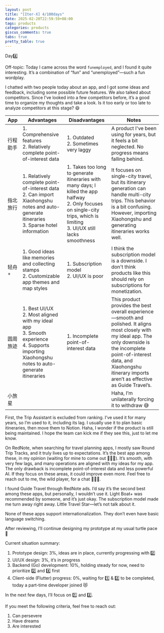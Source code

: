 ```yaml
---
layout: post
title: "[Iter-X] 4/100days"
date: 2025-02-20T22:59:59+08:00
tags: products
categories: products
giscus_comments: true
tabs: true
pretty_table: true
---
```


Day4️⃣

Off-topic: Today I came across the word `funemployed`, and I found it quite interesting. It’s a combination of “fun” and “unemployed”—such a fun wordplay.

I chatted with two people today about an app, and I got some ideas and feedback, including some possible future features. We also talked about competitors. Since I’ve looked into a few competitors before, it’s a good time to organize my thoughts and take a look. Is it too early or too late to analyze competitors at this stage? 😄

| App      | Advantages                                                                                                                                         | Disadvantages                                                                                                                                                                    | Notes                                                                                                                                                                                                                                                 |
| -------- | -------------------------------------------------------------------------------------------------------------------------------------------------- | -------------------------------------------------------------------------------------------------------------------------------------------------------------------------------- | ----------------------------------------------------------------------------------------------------------------------------------------------------------------------------------------------------------------------------------------------------- |
| 行程助手 | 1. Comprehensive features<br>2. Relatively complete point-of-interest data                                                                         | 1. Outdated<br>2. Sometimes very laggy                                                                                                                                           | A product I've been using for years, but it feels a bit neglected. No progress means falling behind.                                                                                                                                                  |
| 指北旅行 | 1. Relatively complete point-of-interest data<br>2. Can import Xiaohongshu notes and auto-generate itineraries<br>3. Sparse hotel information      | 1. Takes too long to generate itineraries with many days; I killed the app halfway<br>2. Only focuses on single-city trips, which is limiting<br>3. UI/UX still lacks smoothness | It focuses on single-city travel, but its itinerary generation can handle multi-city trips. This behavior is a bit confusing. However, importing Xiaohongshu and generating itineraries works well.                                                   |
| 轻舟+    | 1. Good ideas like memories and collecting stamps<br>2. Customizable app themes and map styles                                                     | 1. Subscription model<br>2. UI/UX is poor                                                                                                                                        | I think the subscription model is a downside. I don't think products like this should rely on subscriptions for monetization.                                                                                                                         |
| 圆周旅迹 | 1. Best UI/UX<br>2. Most aligned with my ideal app<br>3. Smooth experience<br>4. Supports importing Xiaohongshu notes to auto-generate itineraries | 1. Incomplete point-of-interest data                                                                                                                                             | This product provides the best overall experience—smooth and polished. It aligns most closely with my ideal app. The only downside is the incomplete point-of-interest data, and Xiaohongshu itinerary imports aren’t as effective as Guide Travel’s. |
| 小旅星   |                                                                                                                                                    |                                                                                                                                                                                  | Haha, I’m unilaterally forcing it to withdraw 😅                                                                                                                                                                                                      |

First, the Trip Assistant is excluded from ranking. I’ve used it for many years, so I’m used to it, including its lag. I usually use it to plan basic itineraries, then move them to Notion. Haha, I wonder if the product is still being maintained. I hope the team can kick me if they see this, just to let me know.

On RedNote, when searching for travel planning apps, I mostly saw Round Trip Tracks, and it truly lives up to expectations. It’s the best app among these, in my opinion (waiting for mine to come out 🙇🏾‍♂️). It’s smooth, with very few lags, and many operations are aligned with my ideas for my app. The only drawback is incomplete point-of-interest data and less powerful AI. If they focus on these areas, it could improve even more. Feel free to reach out to me, the wild player, for a chat 🧑🏿‍💻.

I found Guide Travel through RedNote ads. I’d say it’s the second best among these apps, but personally, I wouldn’t use it. Light Boat+ was recommended by someone, and it’s just okay. The subscription model made me turn away right away. Little Travel Star—let’s not talk about it.

None of these apps support internationalization. They don’t even have basic language switching.

After reviewing, I’ll continue designing my prototype at my usual turtle pace🥺

Current situation summary:

1. Prototype design: 3%, ideas are in place, currently progressing with 2️⃣
2. UI/UX design: 3%, it’s in progress
3. Backend (Go) development: 10%, holding steady for now, need to prioritize 2️⃣ and 4️⃣ first
4. Client-side (Flutter) progress: 0%, waiting for 1️⃣ & 2️⃣ to be completed, today a part-time developer joined 😻

In the next few days, I’ll focus on 1️⃣ and 2️⃣.

If you meet the following criteria, feel free to reach out:

1. Can persevere
2. Have dreams
3. Are interested
